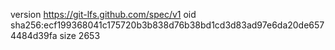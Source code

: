 version https://git-lfs.github.com/spec/v1
oid sha256:ecf199368041c175720b3b838d76b38bd1cd3d83ad97e6da20de6574484d39fa
size 2653
